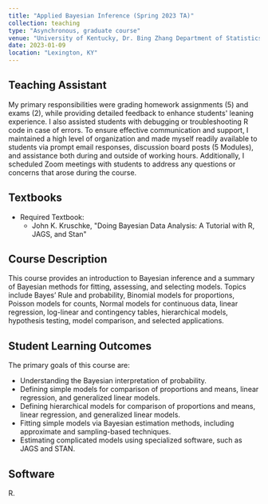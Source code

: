 ```yaml
---
title: "Applied Bayesian Inference (Spring 2023 TA)"
collection: teaching
type: "Asynchronous, graduate course"
venue: "University of Kentucky, Dr. Bing Zhang Department of Statistics"
date: 2023-01-09
location: "Lexington, KY"
---
```


## Teaching Assistant
My primary responsibilities were grading homework assignments (5) and exams (2), while providing detailed feedback to enhance students' leaning experience. I also assisted students with debugging or troubleshooting R code in case of errors. To ensure effective communication and support, I maintained a high level of organization and made myself readily available to students via prompt email responses, discussion board posts (5 Modules), and assistance both during and outside of working hours. Additionally, I scheduled Zoom meetings with students to address any questions or concerns that arose during the course.

## Textbooks
* Required Textbook: 
  + John K. Kruschke, "Doing Bayesian Data Analysis: A Tutorial with R, JAGS, and Stan"

## Course Description
This course provides an introduction to Bayesian inference and a summary of Bayesian methods for fitting, assessing, and selecting models. Topics include Bayes’ Rule and probability, Binomial models for proportions, Poisson models for counts, Normal models for continuous data, linear regression, log-linear and contingency tables, hierarchical models, hypothesis testing, model comparison,
and selected applications.

## Student Learning Outcomes
The primary goals of this course are:

* Understanding the Bayesian interpretation of probability.
* Defining simple models for comparison of proportions and means, linear regression, and generalized linear models.
* Defining hierarchical models for comparison of proportions and means, linear regression, and generalized linear models.
* Fitting simple models via Bayesian estimation methods, including approximate and sampling-based techniques.
* Estimating complicated models using specialized software, such as JAGS and STAN.

## Software
R.
